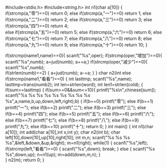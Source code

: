 #include<stdio.h>
#include<string.h>
int n1(char a[10])
{
    if(strcmp(a,"零")==0)    return 0;
    else if(strcmp(a,"一")==0)   return 1; 
    else if(strcmp(a,"二")==0)   return 2;
    else if(strcmp(a,"三")==0)   return 3;
    else if(strcmp(a,"四")==0)   return 4;  
    else if(strcmp(a,"五")==0)   return 5;
    else if(strcmp(a,"六")==0)   return 6;
    else if(strcmp(a,"七")==0)   return 7;
    else if(strcmp(a,"八")==0)   return 8;
    else if(strcmp(a,"九")==0)   return 9;
    else if(strcmp(a,"十")==0)   return 10;
}

 if(strcmp(name1,name)==0){
            scanf("%s",oper);
            if(strcmp(oper,"增加")==0){
                scanf("%s",numb);
                a=jud(numb);
                a+=a;}
            if(strcmp(oper,"减少")==0){
                scanf("%s",numb);   
                if(strlen(numb)==2)
                {
                    a=jud(numb);
                    a-=a;
                }
        }
char n2(int  else if(strcmp(name1,"看看")==0)
        {
            int lasttmp;
            scanf("%s",name);
            lasttmp=trans(numb2);
            int len=strlen(word);
            int len1=strlen(cold);
            {
                if(sum>=lasttmp)
                {   if(sum>=0&&sum<=10){
                    printf("%s\n",chinese[sum]);
                    scanf("%s %s %s %s %s %s %s %s %s %s",a,name,b,up,down,left,right);b)
{
    if(b==0)    printf("零");
    else if(b==1)    printf("一");
    else if(b==2)    printf("二");
	else if(b==3)    printf("三");
    else if(b==4)    printf("四");
    else if(b==5)    printf("五");
    else if(b==6)    printf("六");
    else if(b==7)    printf("七");
    else if(b==8)    printf("八");
    else if(b==9)    printf("九");
    else if(b==10)    printf("十");
	return 0;
}
int main()
{
	int n1(char a[10]);
    int add(char a[10],int x,int y);
    char n2(int b);
    char left[10],down[10],up[10],right[10];
    int m,n; 
    scanf("%s %s %s %s",&left,&down,&up,&right);
    m=n1(right);
    while(1)
    {
        scanf("%s",left);
        if(strcmp(left,"看看")==0)
        {
            scanf("%s",down);
            break;
        } 
        else
        { 
            scanf("%s %s",down,up);
            n=n1(up);
            m=add(down,m,n); 
        }  
    }
    n2(m);
    return 0;
} 

